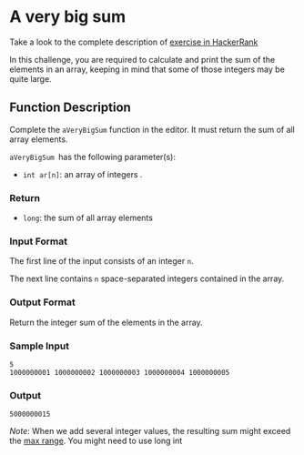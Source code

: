 # A very big sum

Take a look to the complete description of [exercise in HackerRank](https://www.hackerrank.com/challenges/a-very-big-sum)

In this challenge, you are required to calculate and print the sum of the elements in an array, keeping in mind that some of those integers may be quite large.

## Function Description

Complete the `aVeryBigSum` function in the editor. It must return the sum of all array elements.

`aVeryBigSum `has the following parameter(s):

- `int ar[n]`: an array of integers .

### Return

- `long`: the sum of all array elements

### Input Format

The first line of the input consists of an integer `n`.

The next line contains `n` space-separated integers contained in the array.

### Output Format

Return the integer sum of the elements in the array.

### Sample Input

```
5
1000000001 1000000002 1000000003 1000000004 1000000005
```

### Output

```
5000000015
```

_Note_: When we add several integer values, the resulting sum might exceed the [max range](https://developer.mozilla.org/en-US/docs/Web/JavaScript/Reference/Global_Objects/Number/MAX_SAFE_INTEGER). You might need to use long int
